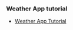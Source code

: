 ### Weather App tutorial
- [Weather App Tutorial](https://medium.com/hackernoon/building-your-first-react-native-app-77a192734ff1)
